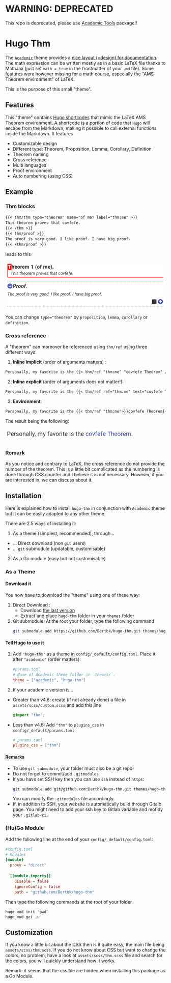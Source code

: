 # WARNING: DEPRECATED

This repo is deprecated, please use [Academic Tools](https://github.com/Bertbk/academic-tools/) package!!

# Hugo Thm
The [`Academic`](https://github.com/gcushen/hugo-academic/) theme provides a [nice layout (=design) for documentation](https://sourcethemes.com/academic/docs/writing-markdown-latex/). The math expression can be written mostly as in a basic LaTeX file thanks to MathJax (just set `math = true` in the frontmatter of your `.md` file). Some features were however missing for a math course, especially the "AMS Theorem environment" of LaTeX.

This is the purpose of this small "theme".

## Features

This "theme" contains [Hugo shortcodes](https://gohugo.io/content-management/shortcodes/#readout) that mimic the LaTeX AMS Theorem environment. A shortcode is a portion of code that `Hugo` will escape from the Markdown, making it possible to call external functions inside the Markdown. It features

- Customizable design
- Different type: Theorem, Proposition, Lemma, Corollary, Definition
- Theorem naming
- Cross reference
- Multi languages
- Proof environment
- Auto numbering (using CSS)

## Example

### Thm blocks

```md
{{< thm/thm type="theorem" name="of me" label="thm:me" >}}
This theorem proves that covfefe.
{{< /thm >}}
{{< thm/proof >}}
The proof is very good. I like proof. I have big proof.
{{< /thm/proof >}}
```

leads to this

![Thm + Proof example](static/img/thm-block.png)


You can change `type="theorem"` by `proposition`, `lemma`, `corollary` or `definition`.

### Cross reference

A "theorem" can moreover be referenced using `thm/ref` using three different ways:

1. **Inline implicit** (order of arguments matters) :
  ```md
  Personally, my favorite is the {{< thm/ref "thm:me" "covfefe Theorem" />}}.
  ```
2. **Inline explicit**  (order of arguments does not matter!):
  ```md
  Personally, my favorite is the {{< thm/ref ref="thm:me" text="covfefe Theorem" />}}.
  ```
3. **Environment**:
  ```md
  Personally, my favorite is the {{< thm/ref "thm:me">}}covfefe Theorem{{< /thm/ref >}}.
  ```

The result being the following:

![Cross Reference example](static/img/thm-cross-ref.png)

### Remark

As you notice and contrary to LaTeX, the cross reference do not provide the number of the theorem. This is a little bit complicated as the numbering is done through CSS counter and I believe it is not necessary. However, if you are interested in, we can discuss about it. 


## Installation

Here is explained how to install `hugo-thm` in conjunction with `Academic` theme but it can be easily adapted to any other theme.

There are 2.5 ways of installing it:

1. As a theme (simplest, recommended), through...
  - ... Direct download (non `git` users)
  - ... `git` submodule (updatable, customisable)
2. As a Go module (easy but not customisable)


### As a Theme

#### Download it

You now have to download the "theme" using one of these way:

1. Direct Download :
   - Download [the last version](https://github.com/Bertbk/hugo-thm/archive/master.zip)
   - Extract and place `hugo-thm` folder in your `themes` folder
2. Git submodule. At the root your folder, type the following command
    ```bash
    git submodule add https://github.com/Bertbk/hugo-thm.git themes/hugo-thm
    ```


#### Tell Hugo to use it

1. Add `"hugo-thm"` as a theme in `config/_default/config.toml`. Place it after `"academic"` (order matters):
    ```toml
    #params.toml
    # Name of Academic theme folder in `themes/`.
    theme = ["academic", "hugo-thm"]
    ```
2. If your academic version is...
  - Greater than v4.6: create (if not already done) a file in `assets/scss/custom.scss` and add this line
    ```scss
    @import "thm";
    ```
  - Less than v4.6: Add `"thm"` to `plugins_css` in `config/_default/params.toml`:
    ```toml
    # params.toml
    plugins_css = ["thm"]
    ```

#### Remarks


- To use `git submodule`, your folder must also be a git repo!
- Do not forget to commit/add `.gitmodules`
- If you have set SSH key then you can use `ssh` instead of `https`:
    ```bash
    git submodule add git@github.com:Bertbk/hugo-thm.git themes/hugo-thm
    ```
  You can modify the `.gitmodules` file accordingly. 
- If, in addition to SSH, your website is automatically build through Gitalb page. You might need to add your ssh key to Gitlab variable and mofidy your `.gitlab-ci`.


### (Hu)Go Module

Add the following line at the end of your `config/_default/config.toml`:
```toml
#config.toml
# Modules
[module]
  proxy = "direct"
  
  [[module.imports]]
    disable = false
    ignoreConfig = false
    path = "github.com/Bertbk/hugo-thm"
```

Then type the following commands at the root of your folder
```
hugo mod init `pwd`
hugo mod get -u
```

## Customization

If you know a little bit about the CSS then is it quite easy, the main file being `assets/scss/thm.scss`. If you do not know about CSS but want to change the colors, no problem, have a look at `assets/scss/thm.scss` file and search for the colors, you will quickly understand how it works.


Remark: it seems that the css file are hidden when installing this package as a Go Module.
